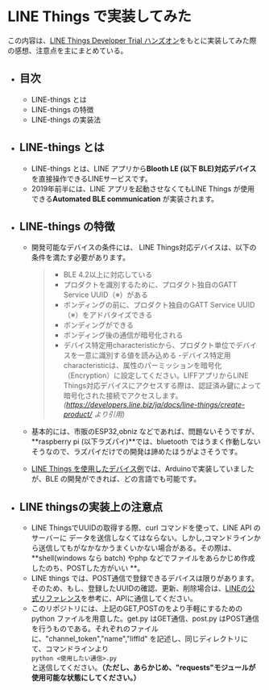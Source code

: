# LINE Things で実装してみた
この内容は、[LINE Things Developer Trial ハンズオン](https://qiita.com/hktechno/items/bb83cc898c75819b2664)をもとに実装してみた際の感想、注意点を主にまとめている。
- ## 目次
    - LINE-things とは
    - LINE-things の特徴
    - LINE-things の実装法
- ## LINE-things とは
    - LINE-things とは、LINE アプリから**Blooth LE (以下 BLE)対応デバイス**を直接操作できるLINEサービスです。
    - 2019年前半には、LINE アプリを起動させなくてもLINE Things が使用できる**Automated BLE communication** が実装されます。
    
- ## LINE-things の特徴
    - 開発可能なデバイスの条件には、
    LINE Things対応デバイスは、以下の条件を満たす必要があります。
        >- BLE 4.2以上に対応している
        >- プロダクトを識別するために、プロダクト独自のGATT Service UUID（※）がある
        >- ボンディングの前に、プロダクト独自のGATT Service UUID（※）をアドバタイズできる
        >- ボンディングができる
        >- ボンディング後の通信が暗号化される
        >- デバイス特定用characteristicから、プロダクト単位でデバイスを一意に識別する値を読み込める
        >-デバイス特定用characteristicは、属性のパーミッションを暗号化（Encryption）に設定してください。LIFFアプリからLINE Things対応デバイスにアクセスする際は、認証済み鍵によって暗号化された接続でアクセスします。*(https://developers.line.biz/ja/docs/line-things/create-product/ より引用)*

    - 基本的には、市販のESP32,obniz などであれば、問題ないそうですが、**raspberry pi (以下ラズパイ)**では、bluetooth ではうまく作動しないそうなので、ラズパイだけでの開発は諦めたほうがよさそうです。
    - [LINE Things を使用したデバイス例](https://qiita.com/hktechno/items/bb83cc898c75819b2664#line-things-%E3%82%92%E4%BD%BF%E3%81%A3%E3%81%9F%E3%83%87%E3%83%90%E3%82%A4%E3%82%B9%E3%81%AE%E4%BD%9C%E4%BE%8B)では、Arduinoで実装していましたが、BLE の開発ができれば、どの言語でも可能です。

- ## LINE thingsの実装上の注意点
    - LINE ThingsでUUIDの取得する際、curl コマンドを使って、LINE API のサーバーに データを送信しなくてはならない。しかし,コマンドラインから送信してもがなかなかうまくいかない場合がある。その際は、**shell(windows なら batch) やphp などでファイルをあらかじめ作成したのち、POSTした方がいい **。
    - LINE things では、POST通信で登録できるデバイスは限りがあります。そのため、もし、登録したUUIDの確認、更新、削除場合は、[LINEの公式リファレンス](https://developers.line.biz/ja/reference/line-things/#get-product-id-and-psdi)を参考に、APIに通信してください。
    - このリポジトリには、上記のGET,POSTのをより手軽にするためのpython ファイルを用意した。get.py はGET通信、post.py はPOST通信を行うものである。それぞれのファイルに、"channel_token","name","liffId" を記述し、同じディレクトリにて、コマンドラインより<br>
    `python <使用したい通信>.py`<br>と送信してください。**（ただし、あらかじめ、"requests"モジュールが使用可能な状態にしてください。）**